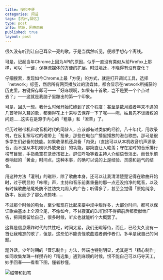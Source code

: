 ```yaml
---
title: 慢和不便
categories: 闲话
tags: [杭州,回忆]
type: post
info: 杭州，困倦雨夜
published: true
layout: post
---
```


很久没有听到让自己耳朵一亮的歌，于是当偶然听见，便顺手想存个离线。

可是，记起当年Chrome上因为API的原因，似乎一直没有类似从前Firefox上那样，可以「一键」保存流媒体的方便的扩展。时过境迁，不晓得有没有变化？

仔细搜索，发现如今Chrome上最「方便」的方式，就是打开调试工具，选择「network」标签，然后所有网页播放过的流媒体，都会显示在network所捕获的历史里，右键保存即可——「好麻烦啊，如果有十首歌，岂不是要一个个点过去？」——这就是我脑子里蹦出的第一个印象。

可是，回头一想，我什么时候开始忙碌到了这个程度：甚至是数月或者年来不遇的几首听得入耳的歌，都懒得花上十来秒去保存一下了呢——呃，姑且先不谈版权的问题……这实在是源于内心的「粗暴」和「潦草」了。
 
 经历过磁带机和收音机时代的同龄人，应该都有过类似的经验。八十年代，用收录机，在反复擦写过的磁带上「抢录」那些在电台广播里播放的港台歌曲，那可是很多学生们必备的技能。如果收录机还具备「内录」（直接可以从本机收音机声源录音，而不是从本机喇叭外放录音）的功能，那简直让人艳羡；守在定时的音乐排行榜节目里，手指悬空在录音按钮上，屏住呼吸等着主持人介绍语音淡出，而音乐前奏响起的「黄金」时间点，这种本事，的确可以说的上是经验、灵感和运气的结合。

 用这种方法「灌制」的磁带，除了歌曲本身，还可以让我清清楚楚记得在歌曲开始时，过于明显的「咔嚓」声，主持和音乐前奏重叠的那一点还没掐净的尾音，以及有时候歌曲结尾处防不胜防突兀闯入的广告；听得多了，甚至会觉得「原始纯净」版本，反而少了那么点韵味……

 不过那个时候的电台，至少和现在比起来要中规中矩许多，大部分时间，都可以保证歌曲基本上全须全尾，不像如今，不甘寂寞的DJ们恨不得把前后都贡献给广告，把间奏留给自己，很多时候，听众也就能听个大概罢了。

 这算是信息爆炸时代的共性吧，时间太紧，我们无暇等待，而且，已经太久没有一首让我难忘的歌了，但是，这恐怕不能责怪歌曲或者创作者们，多半是我自己的问题。

 题外话，少年时期的「音乐制作」方法，弊端也特别明显，尤其是当「精心制作」如同收集龙珠一样攒齐的「精选集」遇到麻烦的时候，恨不能自己可以巧夺天工，妙手回春——看看下图，懂者秒懂。

 ![磁带和铅笔](http://i340.photobucket.com/albums/o350/claudxiao/001d606763fe0f68fde80b_zpsc29d4901.jpg)


